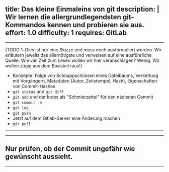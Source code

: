 title: Das kleine Einmaleins von git
description: |
  Wir lernen die allergrundlegendsten git-Kommandos kennen und probieren sie aus.
effort: 1.0
difficulty: 1
requires: GitLab
---
---
(TODO 1: Dies ist nur eine Skizze und muss noch ausformuliert werden. 
Wir erläutern jeweils das allernötigste und verweisen auf eine ausführliche Quelle.
Wie viel Zeit zum Lesen wollen wir hier veranschlagen? Wenig. 
Wir wollen zügig aus dem Basisteil raus!)

- Konzepte: Folge von Schnappschüssen eines Dateibaums, Verkettung mit Vorgängern, 
  Metadaten (Autor, Zeitstempel, Hash), Eigenschaften von Commit-Hashes
- `git status` und `git diff`
- `git add` und der Index als "Schmierzettel" für den nächsten Commit
- `git commit -m`
- `git log`
- `git push`
- Jetzt auf dem Gitlab-Server eine Änderung machen
- `git pull`
---
---
Nur prüfen, ob der Commit ungefähr wie gewünscht aussieht.
---
---
